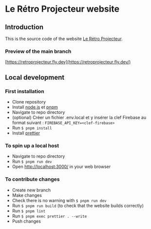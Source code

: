 # Le Rétro Projecteur website

## Introduction

This is the source code of the website [Le Rétro Projecteur](https://leretroprojecteur.com/).

### Preview of the main branch

[https://retroprojecteur.fly.dev](https://retroprojecteur.fly.dev/)

## Local development

### First installation

- Clone repository
- Install [node.js](https://nodejs.org/en/) et [pnpm](https://pnpm.io/installation#using-corepack)
- Navigate to repo directory
- (optional) Créer un fichier .env.local et y insérer la clef Firebase au format suivant : `FIREBASE_API_KEY=<clef-firebase>`
- Run `$ pnpm install`
- Install [prettier](https://prettier.io/docs/en/install.html)

### To spin up a local host

- Navigate to repo directory
- Run `$ pnpm run dev`
- Open [http://localhost:3000/](http://localhost:3000/) in your web browser

### To contribute changes

- Create new branch
- Make changes
- Check there is no warning with `$ pnpm run dev`
- Run `$ pnpm run build` (to check that the website builds correctly)
- Run `$ pnpm lint`
- Run `$ pnpm exec prettier . --write`
- Push changes
